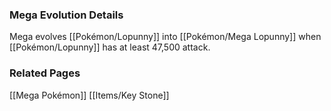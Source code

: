 ### Mega Evolution Details
Mega evolves [[Pokémon/Lopunny]] into [[Pokémon/Mega Lopunny]] when [[Pokémon/Lopunny]] has at least 47,500 attack.

### Related Pages
[[Mega Pokémon]]
[[Items/Key Stone]]